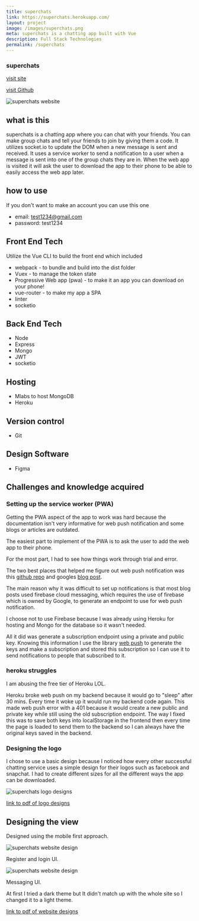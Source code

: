 ```yaml
---
title: superchats
link: https://superchats.herokuapp.com/
layout: project
image: /images/superchats.png
meta: superchats is a chatting app built with Vue
description: Full Stack Technologies
permalink: /superchats
---
```


### superchats
<p class="project__intro">
 <a href="https://superchats.herokuapp.com/">visit site</a>
</p>
<p class="project__intro">
 <a href="https://github.com/colorlessenergy/devsuperchats">visit Github</a>
</p>

<div class="img-container">
 <img class="img-container__img" src="{{ site.baseurl }}/images/superchats.png" alt="superchats website">
</div>


## what is this

superchats is a chatting app where you can chat with your friends. You can make group chats and tell your friends to join by giving them a code. It utilizes socket.io to update the DOM when a new message is sent and received. It uses a service worker to send a notification to a user when a message is sent into one of the group chats they are in. When the web app is visited it will ask the user to download the app to their phone to be able to easily access the web app later.

## how to use

If you don't want to make an account you can use this one 

* email: test1234@gmail.com
* password: test1234

## Front End Tech

Utilize the Vue CLI to build the front end which included

* webpack - to bundle and build into the dist folder
* Vuex - to manage the token state
* Progressive Web app (pwa) - to make it an app you can download on your phone!
* vue-router - to make my app a SPA
* linter
* socketio

## Back End Tech

* Node
* Express
* Mongo
* JWT
* socketio

## Hosting

* Mlabs to host MongoDB
* Heroku

## Version control

* Git

## Design Software

* Figma


## Challenges and knowledge acquired

### Setting up the service worker (PWA)

Getting the PWA aspect of the app to work was hard because the documentation isn't very informative for web push notification and some blogs or articles are outdated. 

The easiest part to implement of the PWA is to ask the user to add the web app to their phone.

For the most part, I had to see how things work through trial and error. 

The two best places that helped me figure out web push notification was this [github repo](https://github.com/mozilla/serviceworker-cookbook/tree/master/push-get-payload) and googles [blog post](https://developers.google.com/web/fundamentals/codelabs/push-notifications/). 

The main reason why it was difficult to set up notifications is that most blog posts used firebase cloud messaging, which requires the use of firebase which is owned by Google, to generate an endpoint to use for web push notification.

I choose not to use Firebase because I was already using Heroku for hosting and Mongo for the database so it wasn't needed. 

All it did was generate a subscription endpoint using a private and public key. Knowing this information I use the library [web push](https://www.npmjs.com/package/web-push) to generate the keys and make a subscription and stored this subscription so I can use it to send notifications to people that subscribed to it.



### heroku struggles

I am abusing the free tier of Heroku LOL.

Heroku broke web push on my backend because it would go to "sleep" after 30 mins. Every time it woke up it would run my backend code again. This made web push error with a 401 because it would create a new public and private key while still using the old subscription endpoint. The way I fixed this was to save both keys into localStorage in the frontend then every time the page is loaded to send them to the backend so I can always have the original keys saved in the backend.


### Designing the logo

I chose to use a basic design because I noticed how every other successful chatting service uses a simple design for their logos such as facebook and snapchat. I had to create different sizes for all the different ways the app can be downloaded.

<div class="img-container">
 <img class="img-container__img" src="{{ site.baseurl }}/images/superchats-logo.png" alt="superchats logo designs">
</div>

<p class="center">
 <a href="{{ site.baseurl }}/pdf/superchats-logo.pdf"> link to pdf of logo designs </a>
</p>


## Designing the view

Designed using the mobile first approach.

<div class="img-container">
 <img class="img-container__img" src="{{ site.baseurl }}/images/superchats-login-register-design.png" alt="superchats website design">
</div>

Register and login UI.

<div class="img-container">
 <img class="img-container__img" src="{{ site.baseurl }}/images/superchats-messaging-ui.png" alt="superchats website design">
</div>

Messaging UI.

At first I tried a dark theme but It didn't match up with the whole site so I changed it to a light theme.


<p class="center">
 <a href="{{ site.baseurl }}/pdf/superchats-design.pdf"> link to pdf of website designs </a>
</p>

